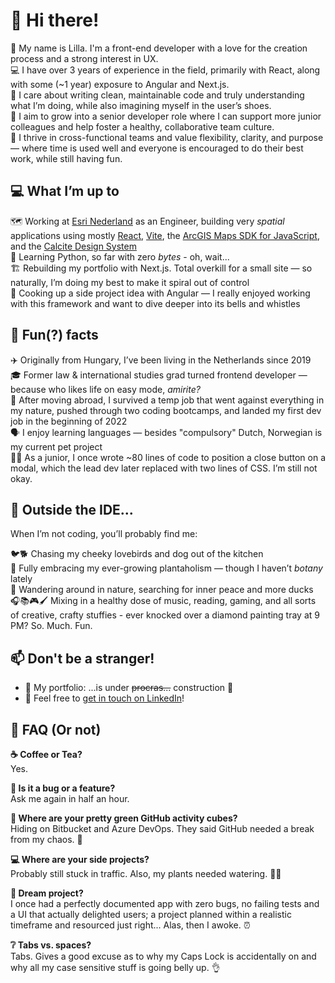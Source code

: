# 👋 Hi there! 

🌿 My name is Lilla. I'm a front-end developer with a love for the creation process and a strong interest in UX.  
💻 I have over 3 years of experience in the field, primarily with React, along with some (~1 year) exposure to Angular and Next.js.  
🧹 I care about writing clean, maintainable code and truly understanding what I’m doing, while also imagining myself in the user’s shoes.  
🚀 I aim to grow into a senior developer role where I can support more junior colleagues and help foster a healthy, collaborative team culture.  
🤝 I thrive in cross-functional teams and value flexibility, clarity, and purpose — where time is used well and everyone is encouraged to do their best work, while still having fun.




## 💻 What I’m up to

🗺️ Working at [Esri Nederland](https://www.esri.nl/nl-nl/home) as an Engineer, building very *spatial* applications using mostly [React](https://reactjs.org), [Vite](https://vitejs.dev), the [ArcGIS Maps SDK for JavaScript](https://developers.arcgis.com/javascript/), and the [Calcite Design System](https://developers.arcgis.com/calcite-design-system/)  
🐍 Learning Python, so far with zero *bytes* - oh, wait...  
🏗️ Rebuilding my portfolio with Next.js. Total overkill for a small site — so naturally, I’m doing my best to make it spiral out of control  
🤔 Cooking up a side project idea with Angular — I really enjoyed working with this framework and want to dive deeper into its bells and whistles




## 🧠 Fun(?) facts

✈️ Originally from Hungary, I’ve been living in the Netherlands since 2019  
🎓 Former law & international studies grad turned frontend developer — because who likes life on easy mode, *amirite?*  
🧳 After moving abroad, I survived a temp job that went against everything in my nature, pushed through two coding bootcamps, and landed my first dev job in the beginning of 2022  
🗣️ I enjoy learning languages — besides "compulsory" Dutch, Norwegian is my current pet project   
😵‍💫 As a junior, I once wrote ~80 lines of code to position a close button on a modal, which the lead dev later replaced with two lines of CSS. I’m still not okay.




## 🐾 Outside the IDE...

When I’m not coding, you’ll probably find me:

🐦🐕 Chasing my cheeky lovebirds and dog out of the kitchen  
🌱 Fully embracing my ever-growing plantaholism — though I haven’t *botany* lately  
🦆 Wandering around in nature, searching for inner peace and more ducks  
🎧📚🎮🖌️ Mixing in a healthy dose of music, reading, gaming, and all sorts of creative, crafty stuffies - ever knocked over a diamond painting tray at 9 PM? So. Much. Fun.




## 📫 Don't be a stranger!

- 💼 My portfolio: ...is under <s>procras...</s> construction 🚧 
- 💌 Feel free to [get in touch on LinkedIn](https://www.linkedin.com/in/lillapulay)!



## 🧐 FAQ (Or not)

**☕ Coffee or Tea?**  
Yes.

**🐞 Is it a bug or a feature?**  
Ask me again in half an hour. 

**📅 Where are your pretty green GitHub activity cubes?**  
Hiding on Bitbucket and Azure DevOps. They said GitHub needed a break from my chaos. 🥴

**💻 Where are your side projects?**  
Probably still stuck in traffic. Also, my plants needed watering. 🤷‍♀️

**🚀 Dream project?**  
I once had a perfectly documented app with zero bugs, no failing tests and a UI that actually delighted users; a project planned within a realistic timeframe and resourced just right... Alas, then I awoke. ⏰

**❔ Tabs vs. spaces?**  
Tabs. Gives a good excuse as to why my Caps Lock is accidentally on and why all my case sensitive stuff is going belly up. 👌


